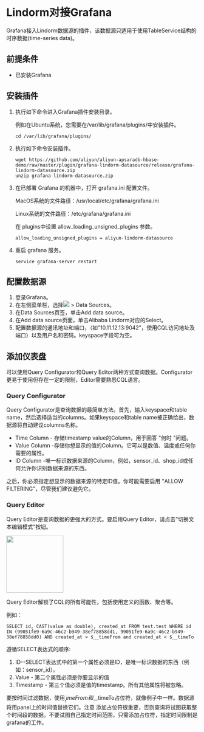 # Lindorm对接Grafana

Grafana接入Lindorm数据源的插件，该数据源只适用于使用TableService结构的时序数据(time-series data)。

## 前提条件

* 已安装Grafana


## 安装插件

1. 执行如下命令进入Grafana插件安装目录。

   例如在Ubuntu系统，您需要在/var/lib/grafana/plugins/中安装插件。

    ```
    cd /var/lib/grafana/plugins/
    ```

2. 执行如下命令安装插件。

    ```
    wget https://github.com/aliyun/aliyun-apsaradb-hbase-demo/raw/master/plugin/grafana-lindorm-datasource/release/grafana-lindorm-datasource.zip
    unzip grafana-lindorm-datasource.zip
    ```

3. 在已部署 Grafana 的机器中，打开 grafana.ini 配置文件。
   
   MacOS系统的文件路径：/usr/local/etc/grafana/grafana.ini
   
   Linux系统的文件路径：/etc/grafana/grafana.ini

   在 plugins中设置 allow_loading_unsigned_plugins 参数。
   
    ```
    allow_loading_unsigned_plugins = aliyun-lindorm-datasource
    ```

4. 重启 grafana 服务。

    ```
    service grafana-server restart
    ```
   
## 配置数据源

1. 登录Grafana。
2. 在左侧菜单栏，选择<img src="https://static-aliyun-doc.oss-accelerate.aliyuncs.com/assets/img/zh-CN/7664559951/p112522.png"> > Data Sources。
3. 在Data Sources页签，单击Add data source。
4. 在Add data source页面，单击Alibaba Lindorm对应的Select。
5. 配置数据源的通讯地址和端口，（如"10.11.12.13:9042"，使用CQL访问地址及端口）以及用户名和密码。keyspace字段可为空。

## 添加仪表盘

可以使用Query Configurator和Query Editor两种方式查询数据。Configurator更易于使用但存在一定的限制，Editor需要熟悉CQL语言。

### Query Configurator

Query Configurator是查询数据的最简单方法。首先，输入keyspace和table name，然后选择适当的columns。如果keyspace和table name被正确给出，数据源将自动建议columns名称。

* Time Column - 存储timestamp value的Column，用于回答 "何时 "问题。
* Value Column -存储你想显示的值的Column。它可以是数值、温度或任何你需要的属性。
* ID Column -唯一标识数据来源的Column，例如，sensor_id、shop_id或任何允许你识别数据来源的东西。

之后，你必须指定想显示的数据来源的特定ID值。你可能需要启用 "ALLOW FILTERING"，尽管我们建议避免它。

### Query Editor

Query Editor是查询数据的更强大的方式。要启用Query Editor，请点击"切换文本编辑模式"按钮。

<img src="https://user-images.githubusercontent.com/1742301/102781863-a8bd4b80-4398-11eb-8c28-4d06a1f29279.png" height="150">

Query Editor解锁了CQL的所有可能性，包括使用定义的函数、聚合等。

例如：
```
SELECT id, CAST(value as double), created_at FROM test.test WHERE id IN (99051fe9-6a9c-46c2-b949-38ef78858dd1, 99051fe9-6a9c-46c2-b949-38ef78858dd0) AND created_at > $__timeFrom and created_at < $__timeTo
```

遵循SELECT表达式的顺序:
1. ID--SELECT表达式中的第一个属性必须是ID，是唯一标识数据的东西（例如：sensor_id）。
2. Value - 第二个属性必须是你要显示的值
3. Timestamp - 第三个值必须是值的timestamp。所有其他属性将被忽略。

要按时间过滤数据，使用$__timeFrom和$__timeTo占位符，就像例子中一样。数据源将用panel上的时间值替换它们。注意 添加占位符很重要，否则查询将试图获取整个时间段的数据。不要试图自己指定时间范围，只需添加占位符，指定时间限制是grafana的工作。
